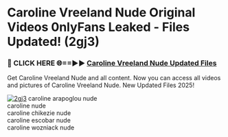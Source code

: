# Caroline Vreeland Nude Original Videos 0nlyFans Leaked - Files Updated! (2gj3)

<h3>🔴 CLICK HERE 🌐==►► <a href="https://tinyurl.com/yc6ubb5a" rel="nofollow">Caroline Vreeland Nude Updated Files</a></h3>

Get Caroline Vreeland Nude and all content. Now you can access all videos and pictures of Caroline Vreeland Nude. New Updated Files 2025!

[![2gj3](https://i.imgur.com/7eu0CRL.gif)](https://tinyurl.com/yc6ubb5a)
caroline arapoglou nude<br>
caroline nude<br>
caroline chikezie nude<br>
caroline escobar nude<br>
caroline wozniack nude